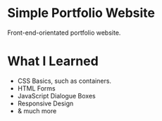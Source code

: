 # Simple Portfolio Website
Front-end-orientated portfolio website. 

# What I Learned
- CSS Basics, such as containers. 
- HTML Forms 
- JavaScript Dialogue Boxes 
- Responsive Design 
- & much more
